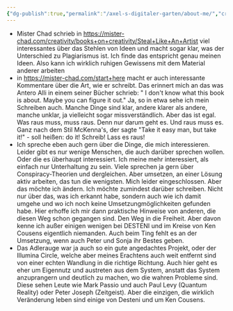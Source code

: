 ```yaml
---
{"dg-publish":true,"permalink":"/axel-s-digitaler-garten/about-me/","created":"2025-02-11T03:43:46.002+01:00"}
---
```


- Mister Chad schrieb in https://mister-chad.com/creativity/books+on+creativity/Steal+Like+An+Artist viel interessantes über das Stehlen von Ideen und macht sogar klar, was der Unterschied zu Plagiarismus ist. Ich finde das entspricht genau meinen Ideen. Also kann ich wirklich ruhigen Gewissens mit dem Material anderer arbeiten
- in https://mister-chad.com/start+here macht er auch interessante Kommentare über die Art, wie er schreibt. Das erinnert mich an das was Antero Alli in einem seiner Bücher schrieb: " I don't know what this book is about. Maybe you can figure it out." Ja, so in etwa sehe ich mein Schreiben auch. Manche Dinge sind klar, andere klarer als andere, manche unklar, ja vielleicht sogar missverständlich. Aber das ist egal. Was raus muss, muss raus. Denn nur darum geht es. Und raus muss es. Ganz nach dem Stil McKenna's, der sagte "Take it easy man, but take it!" - soll heißen: do it! Schreib! Lass es raus!
- Ich spreche eben auch gern über die Dinge, die mich interessieren. Leider gibt es nur wenige Menschen, die auch darüber sprechen wollen. Oder die es überhaupt interessiert. Ich meine mehr interessiert, als einfach nur Unterhaltung zu sein. Viele sprechen ja gern über Conspiracy-Theorien und dergleichen. Aber umsetzen, an einer Lösung aktiv arbeiten, das tun die wenigsten. Mich leider eingeschlossen. Aber das möchte ich ändern. Ich möchte zumindest darüber schreiben. Nicht nur über das, was ich erkannt habe, sondern auch wie ich damit umgehe und wo ich noch keine Umsetzungmöglichkeiten gefunden habe. Hier erhoffe ich mir dann praktische Hinweise von anderen, die diesen Weg schon gegangen sind. Den Weg in die Freiheit. Aber davon kenne ich außer einigen wenigen bei DESTENI und im Kreise von Ken Cousens eigentlich niemanden. Auch beim Ting fehlt es an der Umsetzung, wenn auch Peter und Sonja ihr Bestes geben.
- Das Adlerauge war ja auch so ein gute angedachtes Projekt, oder der Illumina Circle, welche aber meines Erachtens auch weit entfernt sind von einer echten Wandlung in die richtige Richtung. Auch hier geht es eher um Eigennutz und austreten aus dem System, anstatt das System anzuprangern und deutlich zu machen, wo die wahren Probleme sind. Diese sehen Leute wie Mark Passio und auch Paul Levy (Quantum Reality) oder Peter Joseph (Zeitgeist). Aber die einzigen, die wirklich Veränderung leben sind einige von Desteni und um Ken Cousens.